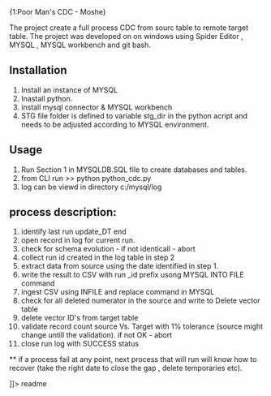 <snippet>
  <content><![CDATA[

# {1:Poor Man's CDC - Moshe}
The project create a full process CDC from sourc table to remote target table.
The project was developed on on windows using Spider Editor , MYSQL , MYSQL workbench and git bash.

## Installation
1. Install an instance of MYSQL
2. Inastall python.
3. install mysql connector & MYSQL workbench
4. STG file folder is defined to variable stg_dir in the python acript and needs to be adjusted according to  MYSQL environment.

## Usage
1. Run Section 1 in MYSQLDB.SQL file to create databases and tables.
2. from CLI run  >> python python_cdc.py
3. log can be viewd in directory c:/mysql/log

## process description:
1. identify last run update_DT end 
2. open record in log for current run.
3. check for schema evolution -  if not identicall - abort
4. collect run id created in the log table in step 2
5. extract data from source using the date identified in step 1.
6. write the result to CSV  with run _id prefix  usong MYSQL INTO FILE command
7. ingest CSV  using  INFILE  and replace command in MYSQL
8. check for all deleted numerator in the source and write to Delete vector table
9. delete vector ID's from target table
11. validate record count source Vs. Target with 1% tolerance (source might change untill the validation). if not OK - abort 
10. close run log with SUCCESS status

** if a process fail at any point, next process that will run will know how to recover (take the right date to close the gap , delete temporaries etc). 


]]></content>
  <tabTrigger>readme</tabTrigger>
</snippet>